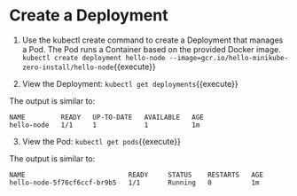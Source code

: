 # Create a Deployment

1. Use the kubectl create command to create a Deployment that manages a Pod. The Pod runs a Container based on the provided Docker image.
`kubectl create deployment hello-node --image=gcr.io/hello-minikube-zero-install/hello-node`{{execute}}

2. View the Deployment:
`kubectl get deployments`{{execute}}

The output is similar to:
```
NAME         READY   UP-TO-DATE   AVAILABLE   AGE
hello-node   1/1     1            1           1m
```

3. View the Pod:
`kubectl get pods`{{execute}}

The output is similar to:
```
NAME                          READY     STATUS    RESTARTS   AGE
hello-node-5f76cf6ccf-br9b5   1/1       Running   0          1m
```
